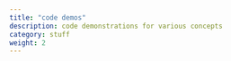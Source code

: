 ```yaml
---
title: "code demos"
description: code demonstrations for various concepts
category: stuff
weight: 2
---
```

